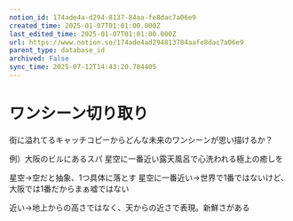 ```yaml
---
notion_id: 174ade4a-d294-8137-84aa-fe8dac7a06e9
created_time: 2025-01-07T01:01:00.000Z
last_edited_time: 2025-01-07T01:01:00.000Z
url: https://www.notion.so/174ade4ad294813784aafe8dac7a06e9
parent_type: database_id
archived: False
sync_time: 2025-07-12T14:43:20.784405
---
```


# ワンシーン切り取り


街に溢れてるキャッチコピーからどんな未来のワンシーンが思い描けるか？

例）大阪のビルにあるスパ
星空に一番近い露天風呂で心洗われる極上の癒しを


星空→空だと抽象、1つ具体に落とす
星空に一番近い→世界で1番ではないけど、大阪では1番だからまぁ嘘ではない

近い→地上からの高さではなく、天からの近さで表現。新鮮さがある